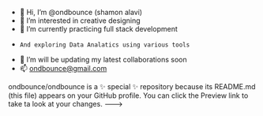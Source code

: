 - 👋 Hi, I’m @ondbounce (shamon alavi)
- 👀 I’m interested in creative designing
- 🌱 I’m currently practicing full stack development
-     And exploring Data Analatics using various tools
- 💞️ I’m will be updating my latest collaborations soon
- 📫 ondbounce@gmail.com


ondbounce/ondbounce is a ✨ special ✨ repository because its README.md (this file) appears on your GitHub profile. 
You can click the Preview link to take ta look at your changes. --->
